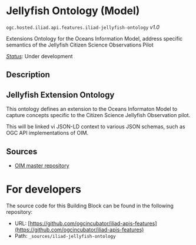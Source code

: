 
# Jellyfish Ontology (Model)

`ogc.hosted.iliad.api.features.iliad-jellyfish-ontology` *v1.0*

Extensions Ontology for the Oceans Information Model, address specific semantics of the Jellyfish Citizen Science Observations Pilot

[*Status*](http://www.opengis.net/def/status): Under development

## Description

##  Jellyfish Extension Ontology


This ontology defines an extension to the Oceans Informaton Model to capture concepts specific to the Citizen Science Jellyfish Observation pilot.

This will be linked vi JSON-LD context to various JSON schemas, such as OGC API implementations of OIM.

## Sources

* [OIM master repository](https://github.com/ILIAD-ocean-twin/OIM)

# For developers

The source code for this Building Block can be found in the following repository:

* URL: [https://github.com/ogcincubator/iliad-apis-features](https://github.com/ogcincubator/iliad-apis-features)
* Path: `_sources/iliad-jellyfish-ontology`

